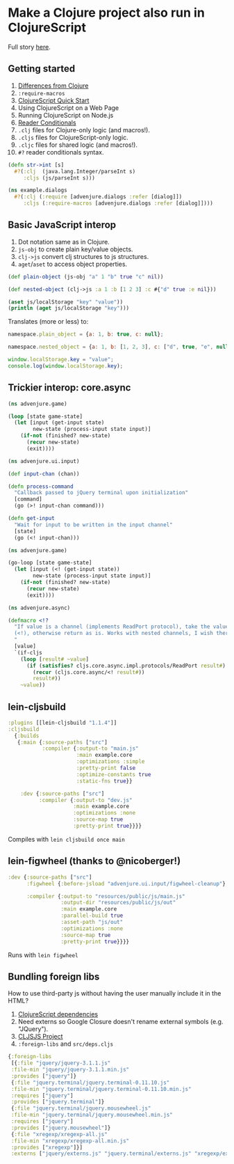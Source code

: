 # Make a Clojure project also run in ClojureScript

Full story [here](https://facundoolano.wordpress.com/2016/10/16/from-clojure-to-clojurescript/).

## Getting started

1. [Differences from Clojure](https://www.clojurescript.org/about/differences)
  1. `:require-macros`
2. [ClojureScript Quick Start](http://clojurescript.org/guides/quick-start)
  1. Using ClojureScript on a Web Page
  2. Running ClojureScript on Node.js
3. [Reader Conditionals](http://clojure.org/guides/reader_conditionals)
  1. `.clj` files for Clojure-only logic (and macros!).
  2. `.cljs` files for ClojureScript-only logic.
  3. `.cljc` files for shared logic (and macros!).
  4. `#?` reader conditionals syntax.

```clojure
(defn str->int [s]
  #?(:clj  (java.lang.Integer/parseInt s)
     :cljs (js/parseInt s)))
```
```clojure
(ns example.dialogs
  #?(:clj (:require [advenjure.dialogs :refer [dialog]])
     :cljs (:require-macros [advenjure.dialogs :refer [dialog]])))
```

## Basic JavaScript interop

1. Dot notation same as in Clojure.
2. `js-obj` to create plain key/value objects.
3. `clj->js` convert clj structures to js structures.
4. `aget`/`aset` to access object properties.

```clojure
(def plain-object (js-obj "a" 1 "b" true "c" nil))

(def nested-object (clj->js :a 1 :b [1 2 3] :c #{"d" true :e nil}))

(aset js/localStorage "key" "value"))
(println (aget js/localStorage "key")))
```

Translates (more or less) to:

```js
namespace.plain_object = {a: 1, b: true, c: null};

namespace.nested_object = {a: 1, b: [1, 2, 3], c: ["d", true, "e", null]};

window.localStorage.key = "value";
console.log(window.localStorage.key);
```

## Trickier interop: core.async
```clojure
(ns advenjure.game)

(loop [state game-state]
  (let [input (get-input state)
        new-state (process-input state input)]
    (if-not (finished? new-state)
      (recur new-state)
      (exit))))
```

```clojure
(ns advenjure.ui.input)

(def input-chan (chan))

(defn process-command
  "Callback passed to jQuery terminal upon initialization"
  [command]
  (go (>! input-chan command)))

(defn get-input
  "Wait for input to be written in the input channel"
  [state]
  (go (<! input-chan)))
```

```clojure
(ns advenjure.game)

(go-loop [state game-state]
  (let [input (<! (get-input state))
        new-state (process-input state input)]
    (if-not (finished? new-state)
      (recur new-state)
      (exit))))
```

```clojure
(ns advenjure.async)

(defmacro <!?
  "If value is a channel (implements ReadPort protocol), take the value from it
  (<!), otherwise return as is. Works with nested channels, I wish there wasn't any.
  "
  [value]
  `(if-cljs
    (loop [result# ~value]
      (if (satisfies? cljs.core.async.impl.protocols/ReadPort result#)
        (recur (cljs.core.async/<! result#))
        result#))
    ~value))
```

## lein-cljsbuild

```clojure
:plugins [[lein-cljsbuild "1.1.4"]]
:cljsbuild
  {:builds
   {:main {:source-paths ["src"]
           :compiler {:output-to "main.js"
                      :main example.core
                      :optimizations :simple
                      :pretty-print false
                      :optimize-constants true
                      :static-fns true}}

    :dev {:source-paths ["src"]
          :compiler {:output-to "dev.js"
                     :main example.core
                     :optimizations :none
                     :source-map true
                     :pretty-print true}}}}
```

Compiles with `lein cljsbuild once main`

## lein-figwheel (thanks to @nicoberger!)

```clojure
:dev {:source-paths ["src"]
      :figwheel {:before-jsload "advenjure.ui.input/figwheel-cleanup"}

      :compiler {:output-to "resources/public/js/main.js"
                 :output-dir "resources/public/js/out"
                 :main example.core
                 :parallel-build true
                 :asset-path "js/out"
                 :optimizations :none
                 :source-map true
                 :pretty-print true}}}}
```

Runs with `lein figwheel`

## Bundling foreign libs

How to use third-party js without having the user manually include it in the HTML?

1. [ClojureScript dependencies](http://clojurescript.org/reference/dependencies)
  1. Need externs so Google Closure doesn't rename external symbols (e.g. "JQuery").
2. [CLJSJS Project](http://cljsjs.github.io/)
3. `:foreign-libs` and `src/deps.cljs`

```clojure
{:foreign-libs
 [{:file "jquery/jquery-3.1.1.js"
 :file-min "jquery/jquery-3.1.1.min.js"
 :provides ["jquery"]}
 {:file "jquery.terminal/jquery.terminal-0.11.10.js"
 :file-min "jquery.terminal/jquery.terminal-0.11.10.min.js"
 :requires ["jquery"]
 :provides ["jquery.terminal"]}
 {:file "jquery.terminal/jquery.mousewheel.js"
 :file-min "jquery.terminal/jquery.mousewheel.min.js"
 :requires ["jquery"]
 :provides ["jquery.mousewheel"]}
 {:file "xregexp/xregexp-all.js"
 :file-min "xregexp/xregexp-all.min.js"
 :provides ["xregexp"]}]
 :externs ["jquery/externs.js" "jquery.terminal/externs.js" "xregexp/externs.js"]}
```

